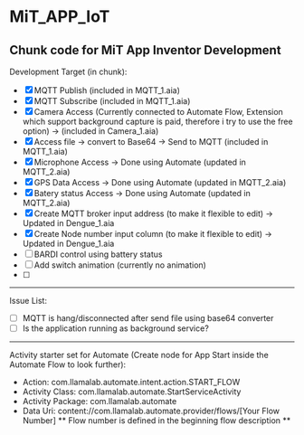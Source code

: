 # MiT_APP_IoT
Chunk code for MiT App Inventor Development
--- 
Development Target (in chunk): 
- [x] MQTT Publish (included in MQTT_1.aia)
- [x] MQTT Subscribe (included in MQTT_1.aia)
- [x] Camera Access (Currently connected to Automate Flow, Extension which support background capture is paid, therefore i try to use the free option) -> (included in Camera_1.aia)
- [x] Access file -> convert to Base64 -> Send to MQTT (included in MQTT_1.aia)
- [x] Microphone Access -> Done using Automate (updated in MQTT_2.aia)
- [x] GPS Data Access -> Done using Automate (updated in MQTT_2.aia)
- [x] Batery status Access -> Done using Automate (updated in MQTT_2.aia)
- [x] Create MQTT broker input address (to make it flexible to edit) -> Updated in Dengue_1.aia
- [x] Create Node number input column (to make it flexible to edit) -> Updated in Dengue_1.aia
- [ ] BARDI control using battery status
- [ ] Add switch animation (currently no animation)
- [ ] 

---
Issue List: 
- [ ] MQTT is hang/disconnected after send file using base64 converter
- [ ] Is the application running as background service? 

---
Activity starter set for Automate (Create node for App Start inside the Automate Flow to look further): 
* Action: com.llamalab.automate.intent.action.START_FLOW
* Activity Class: com.llamalab.automate.StartServiceActivity
* Activity Package: com.llamalab.automate
* Data Uri: content://com.llamalab.automate.provider/flows/[Your Flow Number]
** Flow number is defined in the beginning flow description **
